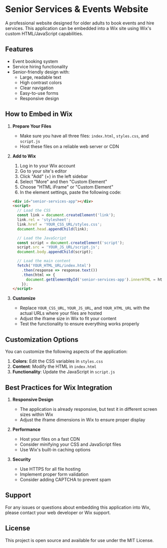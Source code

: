 # Senior Services & Events Website

A professional website designed for older adults to book events and hire services. This application can be embedded into a Wix site using Wix's custom HTML/JavaScript capabilities.

## Features

- Event booking system
- Service hiring functionality
- Senior-friendly design with:
  - Large, readable text
  - High contrast colors
  - Clear navigation
  - Easy-to-use forms
  - Responsive design

## How to Embed in Wix

1. **Prepare Your Files**
   - Make sure you have all three files: `index.html`, `styles.css`, and `script.js`
   - Host these files on a reliable web server or CDN

2. **Add to Wix**
   1. Log in to your Wix account
   2. Go to your site's editor
   3. Click "Add" (+) in the left sidebar
   4. Select "More" and then "Custom Element"
   5. Choose "HTML iFrame" or "Custom Element"
   6. In the element settings, paste the following code:

   ```html
   <div id="senior-services-app"></div>
   <script>
     // Load the CSS
     const link = document.createElement('link');
     link.rel = 'stylesheet';
     link.href = 'YOUR_CSS_URL/styles.css';
     document.head.appendChild(link);

     // Load the JavaScript
     const script = document.createElement('script');
     script.src = 'YOUR_JS_URL/script.js';
     document.body.appendChild(script);

     // Load the main content
     fetch('YOUR_HTML_URL/index.html')
       .then(response => response.text())
       .then(html => {
         document.getElementById('senior-services-app').innerHTML = html;
       });
   </script>
   ```

3. **Customize**
   - Replace `YOUR_CSS_URL`, `YOUR_JS_URL`, and `YOUR_HTML_URL` with the actual URLs where your files are hosted
   - Adjust the iframe size in Wix to fit your content
   - Test the functionality to ensure everything works properly

## Customization Options

You can customize the following aspects of the application:

1. **Colors**: Edit the CSS variables in `styles.css`
2. **Content**: Modify the HTML in `index.html`
3. **Functionality**: Update the JavaScript in `script.js`

## Best Practices for Wix Integration

1. **Responsive Design**
   - The application is already responsive, but test it in different screen sizes within Wix
   - Adjust the iframe dimensions in Wix to ensure proper display

2. **Performance**
   - Host your files on a fast CDN
   - Consider minifying your CSS and JavaScript files
   - Use Wix's built-in caching options

3. **Security**
   - Use HTTPS for all file hosting
   - Implement proper form validation
   - Consider adding CAPTCHA to prevent spam

## Support

For any issues or questions about embedding this application into Wix, please contact your web developer or Wix support.

## License

This project is open source and available for use under the MIT License. 